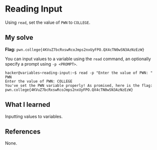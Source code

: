 # Reading Input
Using `read`, set the value of `PWN` to `COLLEGE`.

## My solve
**Flag:** `pwn.college{4KVuZ7bcRxswRcoJmps2nxUyFPO.QX4cTN0wSN3AzNzEzW}`

You can input values to a variable using the `read` command, an optionally specify a prompt using `-p <PROMPT>`.

```
hacker@variables~reading-input:~$ read -p "Enter the value of PWN: " PWN
Enter the value of PWN: COLLEGE
You've set the PWN variable properly! As promised, here is the flag:
pwn.college{4KVuZ7bcRxswRcoJmps2nxUyFPO.QX4cTN0wSN3AzNzEzW}
```

## What I learned
Inputting values to variables.

## References 
None.